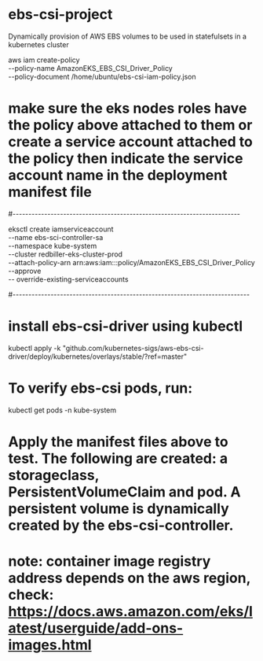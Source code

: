 # ebs-csi-project
Dynamically provision of AWS EBS volumes to be used in statefulsets in a kubernetes cluster

aws iam create-policy \
--policy-name AmazonEKS_EBS_CSI_Driver_Policy \
--policy-document /home/ubuntu/ebs-csi-iam-policy.json

# make sure the eks nodes roles have the policy above attached to them or create  a service account attached to the policy then indicate the service account name in the deployment manifest file
#------------------------------------------------------------------------

eksctl create iamserviceaccount \
--name ebs-sci-controller-sa \
--namespace kube-system \
--cluster redbiller-eks-cluster-prod \
--attach-policy-arn arn:aws:iam::<account-id>:policy/AmazonEKS_EBS_CSI_Driver_Policy \
--approve \
-- override-existing-serviceaccounts

#---------------------------------------------------------------------------
# install ebs-csi-driver using kubectl

kubectl apply -k "github.com/kubernetes-sigs/aws-ebs-csi-driver/deploy/kubernetes/overlays/stable/?ref=master"

# To verify ebs-csi pods, run:
kubectl get pods -n kube-system

# Apply the manifest files above to test. The following are created: a storageclass, PersistentVolumeClaim and pod. A persistent volume is dynamically created by the ebs-csi-controller.


# note: container image registry address depends on the aws region, check: https://docs.aws.amazon.com/eks/latest/userguide/add-ons-images.html


